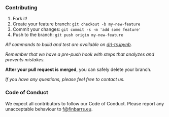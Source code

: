 ### Contributing

1. Fork it!
2. Create your feature branch: `git checkout -b my-new-feature`
3. Commit your changes: `git commit -s -m 'add some feature'`
4. Push to the branch: `git push origin my-new-feature`

*All commands to build and test are available on [drl-ts.ipynb](drl-ts.ipynb).*

*Remember that we have a pre-push hook with steps that analyzes and prevents mistakes.*

**After your pull request is merged**, you can safely delete your branch.

*If you have any questions, please feel free to contact us.*

### Code of Conduct

We expect all contributors to follow our Code of Conduct. Please report any unacceptable behaviour to [f@finbarrs.eu](mailto:f@finbarrs.eu).
